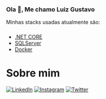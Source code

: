 ### Ola 👋, Me chamo Luiz Gustavo

Minhas stacks usadas atualmente são:

### 
* [.NET CORE](https://dotnet.microsoft.com/en-us/)
* [SQLServer](https://www.microsoft.com/pt-br/sql-server/sql-server-downloads)
* [Docker](https://www.docker.com/)


# Sobre mim


[![LinkedIn](https://img.shields.io/badge/linkedin-%230077B5.svg?style=for-the-badge&logo=linkedin&logoColor=white)](https://www.linkedin.com/in/luizgustavozndev)
[![Instagram](https://img.shields.io/badge/luizgustavo0_0-%23E4405F.svg?style=for-the-badge&logo=Instagram&logoColor=white)](https://www.instagram.com/luizgustavo0_0)
[![Twitter](https://img.shields.io/badge/@luizzndev-%231DA1F2.svg?style=for-the-badge&logo=Twitter&logoColor=white)](https://twitter.com/luizzndev)

